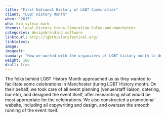 ```yaml
---
title: "First National History of LGBT Communities"
client: "LGBT History Month"
when: "2015"
who: kim sylvia mark
themes: local-history trans-liberation hulme-and-manchester
categories: designbranding software
linktourl: http://lgbthistoryfestival.org/
linktotext:
image:
imagealt:
summary: "How we worked with the organisers of LGBT history month to design and run a festival event in Manchester, and create and author an associated website."
weight: 100
draft: true
---
```


The folks behind LGBT History Month approached us as they wanted to facilitate some celebrations in Manchester during LGBT History month. On their behalf, we took care of all event planning (venue/staff liaison, catering, bar etc), and designed the event itself, after researching what would be most appropriate for the celebrations. We also constructed a promotional website, including all copywriting and design, and oversaw the smooth running of the event itself.
